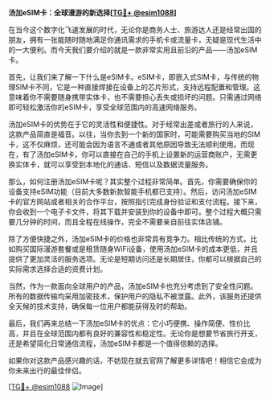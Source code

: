 **汤加eSIM卡：全球漫游的新选择[[TG💪+ @esim1088](https://t.me/s/esim1088)]**

在当今这个数字化飞速发展的时代，无论你是商务人士、旅游达人还是经常出国的朋友，拥有一张能随时随地满足你通讯需求的手机卡或流量卡，无疑是现代生活中的一大便利。而今天我们要介绍的就是一款非常实用且前沿的产品——汤加eSIM卡。

首先，让我们来了解一下什么是eSIM卡。eSIM卡，即嵌入式SIM卡，与传统的物理SIM卡不同，它是一种直接焊接在设备上的芯片形式，支持远程配置和管理。这意味着你不需要随身携带实体卡，也不需要担心丢失或损坏的问题。只需通过网络即可轻松激活你的eSIM卡，享受全球范围内的高速网络服务。

汤加eSIM卡的优势在于它的灵活性和便捷性。对于经常出差或者旅行的人来说，这款产品简直是福音。以往，当你去到一个新的国家时，可能需要购买当地的SIM卡，这不仅麻烦，还可能会因为语言不通或者其他原因导致无法顺利使用。而现在，有了汤加eSIM卡，你可以直接在自己的手机上设置新的运营商账户，无需更换实体卡，就可以享受到本地化的通话、短信以及数据流量服务。

那么，如何注册汤加eSIM卡呢？其实整个过程非常简单。首先，你需要确保你的设备支持eSIM功能（目前大多数新款智能手机都已支持）。然后，访问汤加eSIM卡的官方网站或者相关的合作平台，按照指引完成身份验证和支付流程。接下来，你会收到一个电子卡文件，将其下载并安装到你的设备中即可。整个过程大概只需要几分钟的时间，而且全程在线操作，完全不需要亲自前往实体店铺。

除了方便快捷之外，汤加eSIM卡的价格也非常具有竞争力。相比传统的方式，比如购买国际漫游套餐或是租赁随身WiFi设备，使用汤加eSIM卡的成本更低，并且提供了更加灵活的服务选项。无论是短期访问还是长期居住，你都可以根据自己的实际需求选择合适的资费计划。

当然，作为一款面向全球用户的产品，汤加eSIM卡也充分考虑到了安全性问题。所有的数据传输均采用加密技术，保护用户的隐私不被泄露。此外，该服务还提供全天候的技术支持，确保每一位用户都能获得及时的帮助。

最后，我们再来总结一下汤加eSIM卡的优点：它小巧便携、操作简便、性价比高，并且在全球范围内都有良好的兼容性和稳定性。无论你是想要节省旅行开支，还是希望简化日常通信流程，汤加eSIM卡都是一个值得信赖的选择。

如果你对这款产品感兴趣的话，不妨现在就去官网了解更多详情吧！相信它会成为你未来出行的最佳伴侣。

[[TG💪+ @esim1088](https://t.me/s/esim1088) ![Image](https://i.postimg.cc/4NQfJmqS/Snipaste-2025-05-13-00-14-12.png)]